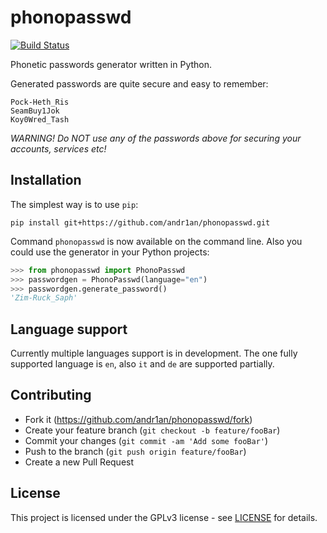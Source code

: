 # phonopasswd

[![Build Status](https://app.travis-ci.com/andr1an/phonopasswd.svg?branch=master)](https://app.travis-ci.com/andr1an/phonopasswd)

Phonetic passwords generator written in Python.

Generated passwords are quite secure and easy to remember:

    Pock-Heth_Ris
    SeamBuy1Jok
    Koy0Wred_Tash

*WARNING! Do NOT use any of the passwords above for securing your accounts,
services etc!*

## Installation

The simplest way is to use `pip`:

    pip install git+https://github.com/andr1an/phonopasswd.git

Command `phonopasswd` is now available on the command line. Also you could use
the generator in your Python projects:

```python
>>> from phonopasswd import PhonoPasswd
>>> passwordgen = PhonoPasswd(language="en")
>>> passwordgen.generate_password()
'Zim-Ruck_Saph'
```

## Language support

Currently multiple languages support is in development. The one fully supported
language is `en`, also `it` and `de` are supported partially.

## Contributing

 * Fork it (https://github.com/andr1an/phonopasswd/fork)
 * Create your feature branch (`git checkout -b feature/fooBar`)
 * Commit your changes (`git commit -am 'Add some fooBar'`)
 * Push to the branch (`git push origin feature/fooBar`)
 * Create a new Pull Request

## License

This project is licensed under the GPLv3 license - see [LICENSE](LICENSE) for
details.
